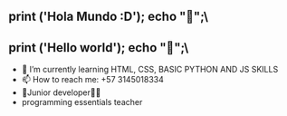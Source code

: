 ## print ('Hola Mundo :D'); echo "👋";\
## print ('Hello world'); echo "👋";\
- 🌱 I’m currently learning HTML, CSS, BASIC PYTHON AND JS SKILLS
- 📫 How to reach me: +57 3145018334
- 🍼Junior developer🤷‍♂️
- programming essentials teacher
<!--
